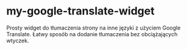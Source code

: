 # my-google-translate-widget
Prosty widget do tłumaczenia strony na inne języki z użyciem Google Translate. Łatwy sposób na dodanie tłumaczenia bez obciążających wtyczek.
